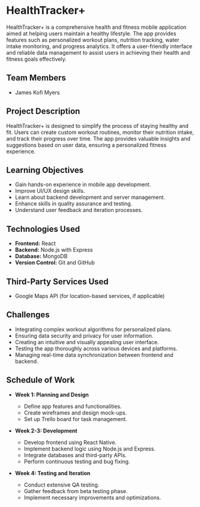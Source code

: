 # HealthTracker+

HealthTracker+ is a comprehensive health and fitness mobile application aimed at helping users maintain a healthy lifestyle. The app provides features such as personalized workout plans, nutrition tracking, water intake monitoring, and progress analytics. It offers a user-friendly interface and reliable data management to assist users in achieving their health and fitness goals effectively.

## Team Members
- James Kofi Myers


## Project Description

HealthTracker+ is designed to simplify the process of staying healthy and fit. Users can create custom workout routines, monitor their nutrition intake, and track their progress over time. The app provides valuable insights and suggestions based on user data, ensuring a personalized fitness experience.

## Learning Objectives

- Gain hands-on experience in mobile app development.
- Improve UI/UX design skills.
- Learn about backend development and server management.
- Enhance skills in quality assurance and testing.
- Understand user feedback and iteration processes.

## Technologies Used

- **Frontend:** React
- **Backend:** Node.js with Express
- **Database:** MongoDB
- **Version Control:** Git and GitHub

## Third-Party Services Used

- Google Maps API (for location-based services, if applicable)

## Challenges

- Integrating complex workout algorithms for personalized plans.
- Ensuring data security and privacy for user information.
- Creating an intuitive and visually appealing user interface.
- Testing the app thoroughly across various devices and platforms.
- Managing real-time data synchronization between frontend and backend.

## Schedule of Work

- **Week 1: Planning and Design**
  - Define app features and functionalities.
  - Create wireframes and design mock-ups.
  - Set up Trello board for task management.

- **Week 2-3: Development**
  - Develop frontend using React Native.
  - Implement backend logic using Node.js and Express.
  - Integrate databases and third-party APIs.
  - Perform continuous testing and bug fixing.

- **Week 4: Testing and Iteration**
  - Conduct extensive QA testing.
  - Gather feedback from beta testing phase.
  - Implement necessary improvements and optimizations.



